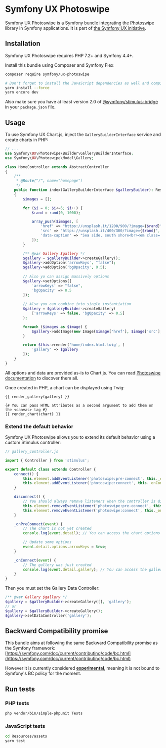 # Symfony UX Photoswipe

Symfony UX Photoswipe is a Symfony bundle integrating the [Photoswipe](https://photoswipe.com/)
library in Symfony applications. It is part of [the Symfony UX initiative](https://symfony.com/ux).

## Installation

Symfony UX Photoswipe requires PHP 7.2+ and Symfony 4.4+.

Install this bundle using Composer and Symfony Flex:

```sh
composer require symfony/ux-photoswipe

# Don't forget to install the JavaScript dependencies as well and compile
yarn install --force
yarn encore dev
```

Also make sure you have at least version 2.0 of [@symfony/stimulus-bridge](https://github.com/symfony/stimulus-bridge)
in your `package.json` file.

## Usage

To use Symfony UX Chart.js, inject the `GalleryBuilderInterface` service and
create charts in PHP:

```php
// ...
use Symfony\UX\Photoswipe\Builder\GalleryBuilderInterface;
use Symfony\UX\Photoswipe\Model\Gallery;

class HomeController extends AbstractController
{
    /**
     * @Route("/", name="homepage")
     */
    public function index(GalleryBuilderInterface $galleryBuilder): Response
    {
        $images = [];

        for ($i = 0; $i<=5; $i++) {
            $rand = rand(0, 1000);

            array_push($images, [
                'href' => "https://unsplash.it/1200/900/?image={$rand}",
                'src' => "https://unsplash.it/400/300/?image={$rand}",
                'data-caption' => "Sea side, south shore<br><em class='text-muted'>© Dominik Schröder</em>"
            ]);
        }

        /** @var Gallery $gallery */
        $gallery = $galleryBuilder->createGallery();
        $gallery->addOption('arrowKeys', "false");
        $gallery->addOption('bgOpacity', 0.5);
        
        // Also yo can assign massively options
        $gallery->setOptions([
            'arrowKeys' => "false",
            'bgOpacity' => 0.5
        ]);
        
        // Also you can combine into single instantiation
        $gallery = $galleryBuilder->createGallery(
            ['arrowKeys' => false, 'bgOpacity' => 0.5]
        );

        foreach ($images as $image) {
            $gallery->addImage(new Image($image['href'], $image['src'],$image['data-caption']));
        }

        return $this->render('home/index.html.twig', [
            'gallery' => $gallery
        ]);
    }
}
```

All options and data are provided as-is to Chart.js. You can read
[Photoswipe documentation](https://photoswipe.com/documentation/options.html) to discover them all.

Once created in PHP, a chart can be displayed using Twig:

```twig
{{ render_gallery(gallery) }}

{# You can pass HTML attributes as a second argument to add them on the <canvas> tag #}
{{ render_chart(chart) }}
```

### Extend the default behavior

Symfony UX Photoswipe allows you to extend its default behavior using a custom Stimulus controller:

```js
// gallery_controller.js

import { Controller } from 'stimulus';

export default class extends Controller {
    connect() {
        this.element.addEventListener('photoswipe:pre-connect', this._onPreConnect);
        this.element.addEventListener('photoswipe:connect', this._onConnect);
    }

    disconnect() {
        // You should always remove listeners when the controller is disconnected to avoid side effects
        this.element.removeEventListener('photoswipe:pre-connect', this._onPreConnect);
        this.element.removeEventListener('photoswipe:connect', this._onConnect);
    }

    _onPreConnect(event) {
        // The chart is not yet created
        console.log(event.detail); // You can access the chart options using the event details

        // Update some options
        event.detail.options.arrowKeys = true;
    }

    _onConnect(event) {
        // The gallery was just created
        console.log(event.detail.gallery); // You can access the gallery instance using the event details
    }
}
```

Then you must set the Gallery Data Controller:

```php
/** @var Gallery $gallery */
$gallery = $galleryBuilder->createGallery([], 'gallery');
// or
$gallery = $galleryBuilder->createGallery();
$gallery->setDataController('gallery');
```

## Backward Compatibility promise

This bundle aims at following the same Backward Compatibility promise as the Symfony framework:
[https://symfony.com/doc/current/contributing/code/bc.html](https://symfony.com/doc/current/contributing/code/bc.html)

However it is currently considered
[**experimental**](https://symfony.com/doc/current/contributing/code/experimental.html),
meaning it is not bound to Symfony's BC policy for the moment.

## Run tests

### PHP tests

```sh
php vendor/bin/simple-phpunit Tests
```

### JavaScript tests

```sh
cd Resources/assets
yarn test
```
